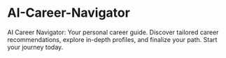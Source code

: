 # AI-Career-Navigator
AI Career Navigator: Your personal career guide. Discover tailored career recommendations, explore in-depth profiles, and finalize your path. Start your journey today.
